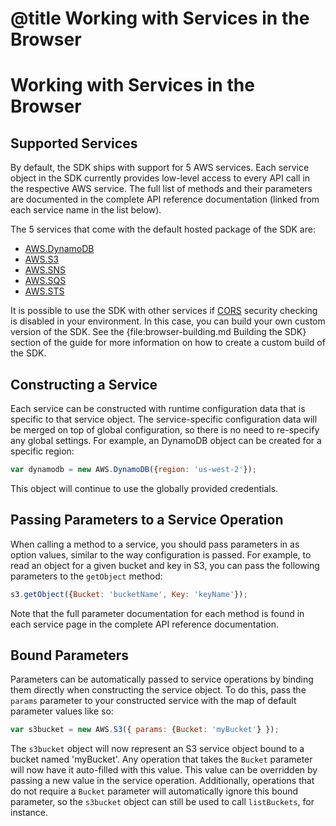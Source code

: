 # @title Working with Services in the Browser

# Working with Services in the Browser

## Supported Services

By default, the SDK ships with support for 5 AWS services. Each service object
in the SDK currently provides low-level access to every API call in the
respective AWS service. The full list of methods and their parameters are
documented in the complete API reference documentation (linked from each
service name in the list below).

The 5 services that come with the default hosted package of the SDK are:

* [AWS.DynamoDB](http://docs.amazonwebservices.com/AWSJavaScriptSDK/latest/frames.html#!AWS/DynamoDB.html)
* [AWS.S3](http://docs.amazonwebservices.com/AWSJavaScriptSDK/latest/frames.html#!AWS/S3.html)
* [AWS.SNS](http://docs.amazonwebservices.com/AWSJavaScriptSDK/latest/frames.html#!AWS/SNS.html)
* [AWS.SQS](http://docs.amazonwebservices.com/AWSJavaScriptSDK/latest/frames.html#!AWS/SQS.html)
* [AWS.STS](http://docs.amazonwebservices.com/AWSJavaScriptSDK/latest/frames.html#!AWS/STS.html)

<div class="clear"></div>

It is possible to use the SDK with other services if [CORS](http://www.w3.org/TR/cors/)
security checking is disabled in your environment. In this case, you can build
your own custom version of the SDK. See the {file:browser-building.md Building the SDK}
section of the guide for more information on how to create a custom build of
the SDK.

## Constructing a Service

Each service can be constructed with runtime configuration data that is
specific to that service object. The service-specific configuration data
will be merged on top of global configuration, so there is no need to
re-specify any global settings. For example, an DynamoDB object can be created
for a specific region:

```javascript
var dynamodb = new AWS.DynamoDB({region: 'us-west-2'});
```

This object will continue to use the globally provided credentials.

## Passing Parameters to a Service Operation

When calling a method to a service, you should pass parameters in as
option values, similar to the way configuration is passed.
For example, to read an object for a given bucket and key in S3, you
can pass the following parameters to the `getObject` method:

```javascript
s3.getObject({Bucket: 'bucketName', Key: 'keyName'});
```

Note that the full parameter documentation for each method is found
in each service page in the complete API reference documentation.

## Bound Parameters

Parameters can be automatically passed to service operations by binding them
directly when constructing the service object. To do this, pass the `params`
parameter to your constructed service with the map of default parameter
values like so:

```javascript
var s3bucket = new AWS.S3({ params: {Bucket: 'myBucket'} });
```

The `s3bucket` object will now represent an S3 service object bound to a bucket
named 'myBucket'. Any operation that takes the `Bucket` parameter will now
have it auto-filled with this value. This value can be overridden by passing
a new value in the service operation. Additionally, operations that do not
require a `Bucket` parameter will automatically ignore this bound parameter,
so the `s3bucket` object can still be used to call `listBuckets`, for instance.
